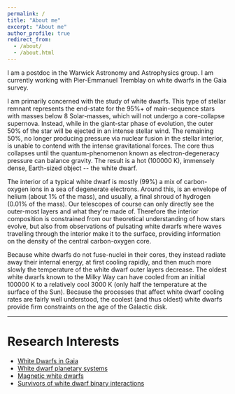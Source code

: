 ```yaml
---
permalink: /
title: "About me"
excerpt: "About me"
author_profile: true
redirect_from: 
  - /about/
  - /about.html
---
```


I am a postdoc in the Warwick Astronomy and Astrophysics group. I am currently
working with Pier-Emmanuel Tremblay on white dwarfs in the Gaia survey.

I am primarily concerned with the study of white dwarfs. This type of stellar
remnant represents the end-state for the 95%+ of main-sequence stars with
masses below 8 Solar-masses, which will not undergo a core-collapse supernova.
Instead, while in the giant-star phase of evolution, the outer 50% of the star
will be ejected in an intense stellar wind. The remaining 50%, no longer
producing pressure via nuclear fusion in the stellar interior, is unable to
contend with the intense gravitational forces. The core thus collapses until
the quantum-phenomenon known as electron-degeneracy pressure can balance
gravity. The result is a hot (100000 K), immensely dense, Earth-sized object --
the white dwarf.

The interior of a typical white dwarf is mostly (99%) a mix of carbon-oxygen
ions in a sea of degenerate electrons. Around this, is an envelope of helium
(about 1% of the mass), and usually, a final shroud of hydrogen (0.01% of the
mass). Our telescopes of course can only directly see the outer-most layers and
what they're made of. Therefore the interior composition is constrained from
our theoretical understanding of how stars evolve, but also from observations
of pulsating white dwarfs where waves travelling through the interior make it
to the surface, providing information on the density of the central
carbon-oxygen core.

Because white dwarfs do not fuse-nuclei in their cores, they instead radiate
away their internal energy, at first cooling rapidly, and then much more slowly
the temperature of the white dwarf outer layers decrease. The oldest white
dwarfs known to the Milky Way can have cooled from an initial 100000 K to a
relatively cool 3000 K (only half the temperature at the surface of the Sun).
Because the processes that affect white dwarf cooling rates are fairly well
understood, the coolest (and thus oldest) white dwarfs provide firm constraints
on the age of the Galactic disk.

------

# Research Interests

* [White Dwarfs in Gaia](/interests/gaia)
* [White dwarf planetary systems](interests/wdplanets.md)
* [Magnetic white dwarfs](interests/magnetic.md)
* [Survivors of white dwarf binary interactions](interests/survivors.md)

